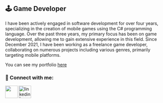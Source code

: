 ## 🕹️ Game Developer

I have been actively engaged in software development for over four years, specializing in the creation of mobile games using the C# programming language. Over the past three years, my primary focus has been on game development, allowing me to gain extensive experience in this field. Since December 2021, I have been working as a freelance game developer, collaborating on numerous projects including various genres, primarily targeting mobile platforms.

You can see my portfolio [here]([portfolio])

[portfolio]: [https://ardaerbaharli.github.io/portfolio/]

### 📩 Connect with me:

[<img align="left" height="40px" width="40px" src="https://upload.wikimedia.org/wikipedia/commons/4/4e/Gmail_Icon.png" />][gmail]
[<img align="left" alt="linkedin | LinkedIn" width="40px" src="https://upload.wikimedia.org/wikipedia/commons/thumb/c/ca/LinkedIn_logo_initials.png/640px-LinkedIn_logo_initials.png" />][linkedin]

[gmail]: mailto:ardaerbaharli1@gmail.com
[linkedin]: [https://www.linkedin.com/in/emreberat/](https://www.linkedin.com/in/arda-erbaharlı-5401471aa/)
